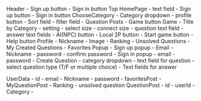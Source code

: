 Header
    - Sign up button
    - Sign in button
Top
    HomePage
        - text field
        - Sign up button
        - Sign in button
    ChooseCategory
        - Category dropdown
        - profile button
        - Sort field
        - filter field
        - Question Posts
        - Game button
    Game
        - Title by Category
        - setting
            - select size
            - connect size
        - question text field
        - answer text fields
        - AI(NPC) button
        - Local 2P button
        - Start game button
        - Help button
    Profile
        - Nickname
        - Image
        - Ranking
        - Unsolved Questions
        - My Created Questions
        - Favorites
Popup
    - Sign up popup
        - Email
        - Nickname
        - password
        - confirm password
    - Sign in popup
        - email
        - password
    - Create Question
        - category dropdown
        - text field for question
        - select question type (T/F or multiple choice)
        - Text fields for answer

UserData
    - id
    - email
    - Nickname
    - password
    - favoritesPost
    - MyQuestionPost
    - Ranking
    - unsolved question
QuestionPost
    - id
    - userId
    - Category
    -
